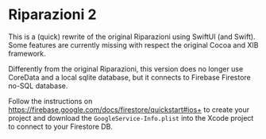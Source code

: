# Riparazioni 2

This is a (quick) rewrite of the original Riparazioni using SwiftUI (and Swift).
Some features are currently missing with respect the original Cocoa and XIB framework.

Differently from the original Riparazioni, this version does no longer use CoreData and a local sqlite database, but it connects to Firebase Firestore no-SQL database.

Follow the instructions on https://firebase.google.com/docs/firestore/quickstart#ios+ to create your project and download the `GoogleService-Info.plist` into the Xcode project to connect to your Firestore DB.
